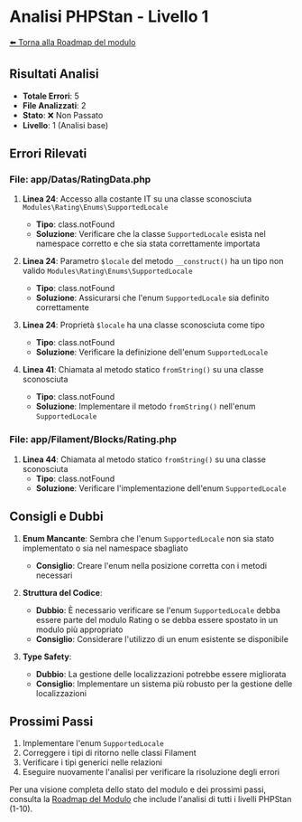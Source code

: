 # Analisi PHPStan - Livello 1

[⬅️ Torna alla Roadmap del modulo](../roadmap.md)


## Risultati Analisi
- **Totale Errori**: 5
- **File Analizzati**: 2
- **Stato**: ❌ Non Passato
- **Livello**: 1 (Analisi base)

## Errori Rilevati

### File: app/Datas/RatingData.php
1. **Linea 24**: Accesso alla costante IT su una classe sconosciuta `Modules\Rating\Enums\SupportedLocale`
   - **Tipo**: class.notFound
   - **Soluzione**: Verificare che la classe `SupportedLocale` esista nel namespace corretto e che sia stata correttamente importata

2. **Linea 24**: Parametro `$locale` del metodo `__construct()` ha un tipo non valido `Modules\Rating\Enums\SupportedLocale`
   - **Tipo**: class.notFound
   - **Soluzione**: Assicurarsi che l'enum `SupportedLocale` sia definito correttamente

3. **Linea 24**: Proprietà `$locale` ha una classe sconosciuta come tipo
   - **Tipo**: class.notFound
   - **Soluzione**: Verificare la definizione dell'enum `SupportedLocale`

4. **Linea 41**: Chiamata al metodo statico `fromString()` su una classe sconosciuta
   - **Tipo**: class.notFound
   - **Soluzione**: Implementare il metodo `fromString()` nell'enum `SupportedLocale`

### File: app/Filament/Blocks/Rating.php
1. **Linea 44**: Chiamata al metodo statico `fromString()` su una classe sconosciuta
   - **Tipo**: class.notFound
   - **Soluzione**: Verificare l'implementazione dell'enum `SupportedLocale`

## Consigli e Dubbi
1. **Enum Mancante**: Sembra che l'enum `SupportedLocale` non sia stato implementato o sia nel namespace sbagliato
   - **Consiglio**: Creare l'enum nella posizione corretta con i metodi necessari

2. **Struttura del Codice**: 
   - **Dubbio**: È necessario verificare se l'enum `SupportedLocale` debba essere parte del modulo Rating o se debba essere spostato in un modulo più appropriato
   - **Consiglio**: Considerare l'utilizzo di un enum esistente se disponibile

3. **Type Safety**:
   - **Dubbio**: La gestione delle localizzazioni potrebbe essere migliorata
   - **Consiglio**: Implementare un sistema più robusto per la gestione delle localizzazioni

## Prossimi Passi
1. Implementare l'enum `SupportedLocale`
2. Correggere i tipi di ritorno nelle classi Filament
3. Verificare i tipi generici nelle relazioni
4. Eseguire nuovamente l'analisi per verificare la risoluzione degli errori

Per una visione completa dello stato del modulo e dei prossimi passi, consulta la [Roadmap del Modulo](../roadmap.md) che include l'analisi di tutti i livelli PHPStan (1-10). 
